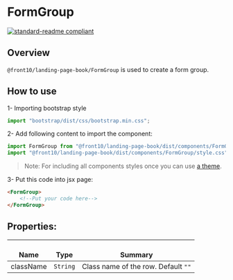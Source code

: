 # FormGroup

[![standard-readme compliant](https://img.shields.io/badge/standard--readme-OK-green.svg?style=flat-square)](https://github.com/RichardLitt/standard-readme)

## Overview
`@front10/landing-page-book/FormGroup` is used to create a form group.

## How to use
1- Importing bootstrap style

```js
import "bootstrap/dist/css/bootstrap.min.css";
```
2- Add following content to import the component:

```js
import FormGroup from "@front10/landing-page-book/dist/components/FormGroup";
import "@front10/landing-page-book/dist/components/FormGroup/style.css";
```

> Note: For including all components styles once you can use [a theme](https://github.com/front10/landing-page-book/wiki/Theming).

3- Put this code into jsx page:
```html
<FormGroup>
    <!--Put your code here-->
</FormGroup>
```

## Properties:

| </br>Name   | </br>Type | </br>Summary                                                                                 | 
| ------------| - | ------------------------------------------------------------------------------------------------------ |
| className      | `String` | Class name of the row. Default `""` |
